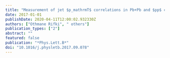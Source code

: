 ```yaml
---
title: "Measurement of jet $p_mathrmT$ correlations in Pb+Pb and $pp$ collisions at $sqrts_mathrmNN=$ 2.76 TeV with the ATLAS detector"
date: 2017-01-01
publishDate: 2020-04-11T12:00:02.932330Z
authors: ["Othmane Rifki", " others"]
publication_types: ["2"]
abstract: ""
featured: false
publication: "*Phys.Lett.B*"
doi: "10.1016/j.physletb.2017.09.078"
---
```


